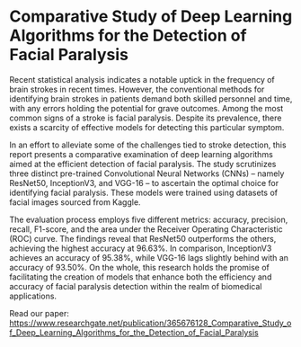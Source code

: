 # Comparative Study of Deep Learning Algorithms for the Detection of Facial Paralysis
  Recent statistical analysis indicates a notable uptick in the frequency of brain strokes in recent times. However, the conventional methods for identifying brain strokes in patients demand both skilled personnel and time, with any errors holding the potential for grave outcomes. Among the most common signs of a stroke is facial paralysis. Despite its prevalence, there exists a scarcity of effective models for detecting this particular symptom.

  In an effort to alleviate some of the challenges tied to stroke detection, this report presents a comparative examination of deep learning algorithms aimed at the efficient detection of facial paralysis. The study scrutinizes three distinct pre-trained Convolutional Neural Networks (CNNs) – namely ResNet50, InceptionV3, and VGG-16 – to ascertain the optimal choice for identifying facial paralysis. These models were trained using datasets of facial images sourced from Kaggle.

  The evaluation process employs five different metrics: accuracy, precision, recall, F1-score, and the area under the Receiver Operating Characteristic (ROC) curve. The findings reveal that ResNet50 outperforms the others, achieving the highest accuracy at 96.63%. In comparison, InceptionV3 achieves an accuracy of 95.38%, while VGG-16 lags slightly behind with an accuracy of 93.50%. On the whole, this research holds the promise of facilitating the creation of models that enhance both the efficiency and accuracy of facial paralysis detection within the realm of biomedical applications.

Read our paper: https://www.researchgate.net/publication/365676128_Comparative_Study_of_Deep_Learning_Algorithms_for_the_Detection_of_Facial_Paralysis
